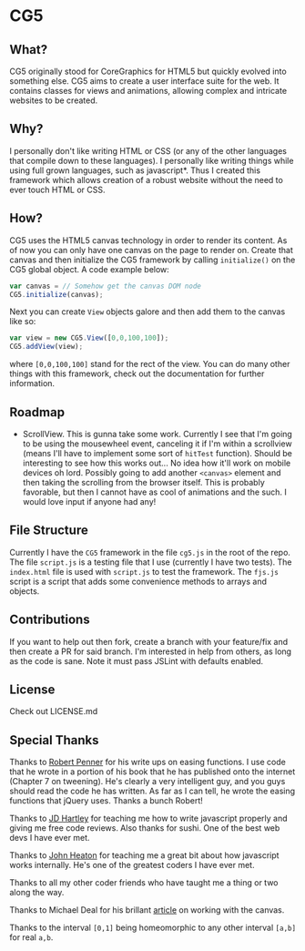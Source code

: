 # CG5
## What?
CG5 originally stood for CoreGraphics for HTML5 but quickly evolved into something else. CG5 aims to create a user interface suite for the web. It contains classes for views and animations, allowing complex and intricate websites to be created.
## Why?
I personally don't like writing HTML or CSS (or any of the other languages that compile down to these languages). I personally like writing things while using full grown languages, such as javascript*. Thus I created this framework which allows creation of a robust website without the need to ever touch HTML or CSS.
## How?
CG5 uses the HTML5 canvas technology in order to render its content. As of now you can only have one canvas on the page to render on. Create that canvas and then initialize the CG5 framework by calling `initialize()` on the CG5 global object. A code example below:
```javascript
var canvas = // Somehow get the canvas DOM node
CG5.initialize(canvas);
```
Next you can create `View` objects galore and then add them to the canvas like so:
```javascript
var view = new CG5.View([0,0,100,100]);
CG5.addView(view);
```
where `[0,0,100,100]` stand for the rect of the view. You can do many other things with this framework, check out the documentation for further information.

## Roadmap
- ScrollView. This is gunna take some work. Currently I see that I'm going to be using the mousewheel event, canceling it if I'm within a scrollview (means I'll have to implement some sort of `hitTest` function). Should be interesting to see how this works out... No idea how it'll work on mobile devices oh lord. Possibly going to add another `<canvas>` element and then taking the scrolling from the browser itself. This is probably favorable, but then I cannot have as cool of animations and the such. I would love input if anyone had any!

## File Structure
Currently I have the `CG5` framework in the file `cg5.js` in the root of the repo. The file `script.js` is a testing file that I use (currently I have two tests). The `index.html` file is used with `script.js` to test the framework. The `fjs.js` script is a script that adds some convenience methods to arrays and objects.

## Contributions
If you want to help out then fork, create a branch with your feature/fix and then create a PR for said branch. I'm interested in help from others, as long as the code is sane. Note it must pass JSLint with defaults enabled.

## License
Check out LICENSE.md

## Special Thanks
Thanks to [Robert Penner](http://www.robertpenner.com) for his write ups on easing functions. I use code that he wrote in a portion of his book that he has published onto the internet (Chapter 7 on tweening). He's clearly a very intelligent guy, and you guys should read the code he has written. As far as I can tell, he wrote the easing functions that jQuery uses. Thanks a bunch Robert!

Thanks to [JD Hartley](http://jdhartley.me) for teaching me how to write javascript properly and giving me free code reviews. Also thanks for sushi. One of the best web devs I have ever met.

Thanks to [John Heaton](http://jheat.me) for teaching me a great bit about how javascript works internally. He's one of the greatest coders I have ever met.

Thanks to all my other coder friends who have taught me a thing or two along the way.

Thanks to Michael Deal for his brillant [article](http://www.html5rocks.com/en/tutorials/canvas/texteffects/) on working with the canvas.

Thanks to the interval `[0,1]` being homeomorphic to any other interval `[a,b]` for real `a,b`.

